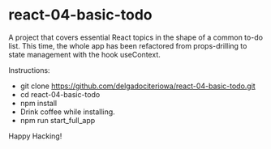 # react-04-basic-todo
A project that covers essential React topics in the shape of a common to-do list. This time, the whole app has been refactored from props-drilling to state management with the hook useContext.

Instructions:

- git clone https://github.com/delgadociteriowa/react-04-basic-todo.git
- cd react-04-basic-todo
- npm install
- Drink coffee while installing.
- npm run start_full_app

Happy Hacking!
